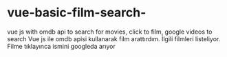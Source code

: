 # vue-basic-film-search-
vue js with omdb api to search for movies, click to film, google videos to search
Vue js ile omdb apisi kullanarak film arattırdım. İlgili filmleri listeliyor. Filme tıklayınca ismini googleda arıyor
[](ekrangoruntusu.png)
